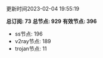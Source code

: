 更新时间2023-02-04 19:55:19

**总订阅: 73**
**总节点: 929**
**有效节点: 396**
- ss节点: 196
- v2ray节点: 189
- trojan节点: 11
